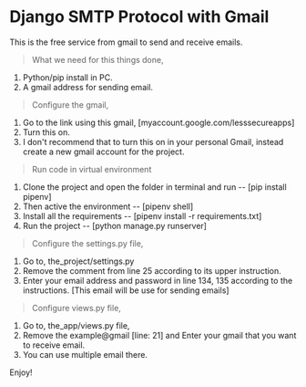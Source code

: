 # Django SMTP Protocol with Gmail

This is the free service from gmail to send and receive emails.


> What we need for this things done,
  1. Python/pip install in PC.
  2. A gmail address for sending email.
  
> Configure the gmail,
  1. Go to the link using this gmail, [myaccount.google.com/lesssecureapps]
  2. Turn this on.
  3. I don't recommend that to turn this on in your personal Gmail, instead create a new gmail account for the project.

> Run code in virtual environment
  1. Clone the project and open the folder in terminal and run -- [pip install pipenv]
  2. Then active the environment -- [pipenv shell]
  3. Install all the requirements -- [pipenv install -r requirements.txt]
  4. Run the project -- [python manage.py runserver]

> Configure the settings.py file,
  1. Go to, the_project/settings.py
  2. Remove the comment from line 25 according to its upper instruction.
  3. Enter your email address and password in line 134, 135 according to the instructions. [This email will be use for sending emails]
 
> Configure views.py file,
  1. Go to, the_app/views.py file,
  2. Remove the example@gmail [line: 21] and Enter your gmail that you want to receive email.
  3. You can use multiple email there.
 
 Enjoy!
